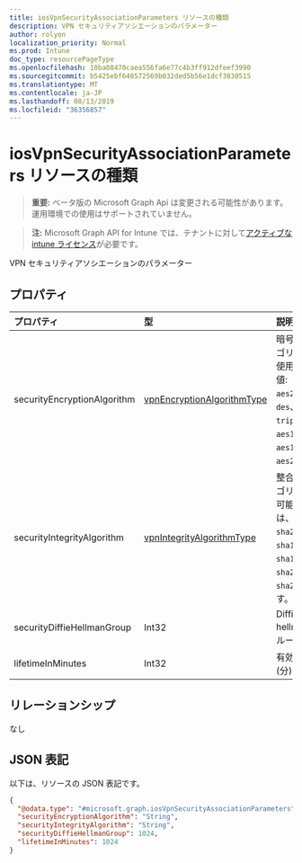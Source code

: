 ```yaml
---
title: iosVpnSecurityAssociationParameters リソースの種類
description: VPN セキュリティアソシエーションのパラメーター
author: rolyon
localization_priority: Normal
ms.prod: Intune
doc_type: resourcePageType
ms.openlocfilehash: 10ba08470caea556fa6e77c4b3ff912dfeef3990
ms.sourcegitcommit: b5425ebf648572569b032ded5b56e1dcf3830515
ms.translationtype: MT
ms.contentlocale: ja-JP
ms.lasthandoff: 08/13/2019
ms.locfileid: "36356857"
---
```

# <a name="iosvpnsecurityassociationparameters-resource-type"></a>iosVpnSecurityAssociationParameters リソースの種類

> **重要:** ベータ版の Microsoft Graph Api は変更される可能性があります。運用環境での使用はサポートされていません。

> **注:** Microsoft Graph API for Intune では、テナントに対して[アクティブな intune ライセンス](https://go.microsoft.com/fwlink/?linkid=839381)が必要です。

VPN セキュリティアソシエーションのパラメーター

## <a name="properties"></a>プロパティ
|プロパティ|型|説明|
|:---|:---|:---|
|securityEncryptionAlgorithm|[vpnEncryptionAlgorithmType](../resources/intune-deviceconfig-vpnencryptionalgorithmtype.md)|暗号化アルゴリズム。 使用可能な値: `aes256`、`des`、`tripleDes`、`aes128`、`aes128Gcm`、`aes256Gcm`。|
|securityIntegrityAlgorithm|[vpnIntegrityAlgorithmType](../resources/intune-deviceconfig-vpnintegrityalgorithmtype.md)|整合性アルゴリズム。 可能な値は、`sha2_256`、`sha1_96`、`sha1_160`、`sha2_384`、`sha2_512` です。|
|securityDiffieHellmanGroup|Int32|Diffie-hellman グループ|
|lifetimeInMinutes|Int32|有効期間 (分)|

## <a name="relationships"></a>リレーションシップ
なし

## <a name="json-representation"></a>JSON 表記
以下は、リソースの JSON 表記です。
<!-- {
  "blockType": "resource",
  "@odata.type": "microsoft.graph.iosVpnSecurityAssociationParameters"
}
-->
``` json
{
  "@odata.type": "#microsoft.graph.iosVpnSecurityAssociationParameters",
  "securityEncryptionAlgorithm": "String",
  "securityIntegrityAlgorithm": "String",
  "securityDiffieHellmanGroup": 1024,
  "lifetimeInMinutes": 1024
}
```



